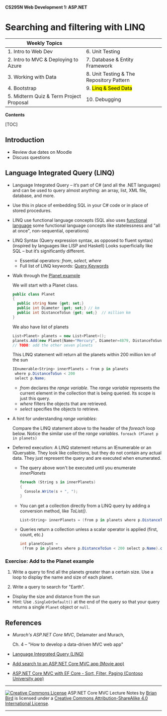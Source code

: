 **CS295N Web Development 1: ASP.NET** 

# Searching and filtering with LINQ



| Weekly Topics                           |                                          |
| --------------------------------------- | ---------------------------------------- |
| 1. Intro to Web Dev                     | 6. Unit Testing                          |
| 2. Intro to MVC & Deploying to Azure    | 7. Database & Entity Framework           |
| 3. Working with Data                    | 8. Unit Testing & The Repository Pattern |
| 4. Bootstrap                            | 9. <mark>Linq & Seed Data</mark>         |
| 5. Midterm Quiz & Term Project Proposal | 10. Debugging                            |



 **Contents**

[TOC]

## Introduction

- Review due dates on Moodle
- Discuss questions



## Language Integrated Query (LINQ) 

- Language Integrated Query – it’s part of C# (and all the .NET languages) and can be used to query almost anything: an array, list, XML file, database, and more.

- Use this in place of embedding SQL in your C# code or in place of stored procedures.

- LINQ use functional language concepts (SQL also uses [functional language](https://en.wikipedia.org/wiki/Functional_programming) some functional language concepts like statelessness and "all at once", non-sequential, operations)

- LINQ Syntax (Query expression syntax, as opposed to fluent syntax) (inspired by languages like LISP and Haskell) Looks superficially like SQL – but it’s significantly different.

  - Essential operators: *from*, *select*, *where*
  - Full list of LINQ keywords: [Query Keywords](https://docs.microsoft.com/en-us/dotnet/csharp/language-reference/keywords/query-keywords)

- Walk through the [Planet example](https://github.com/ProfBird/CS295-Demos/tree/master/LinqDemo) 

  We will start with a Planet class.

  ```C#
  public class Planet  
  {
    public string Name {get; set;}
    public int Diameter {get; set;} // km
    public int DistanceToSun {get; set;}  // million km
  }
  ```

  We also have list of planets

  ```C#
  List<Planet> planets = new List<Planet>();
  planets.Add(new Planet{Name="Mercury", Diameter=4879, DistanceToSun=67});
  // TODO: add the other seven planets
  ```

  This LINQ statement will return all the planets within 200 million km of the sun 

  ```C#
  IEnumerable<String> innerPlanets = from p in planets
   where p.DistanceToSun < 200
   select p.Name;
  ```

  - *from* declares the *range variable*. The *range variable* represents the current element in the collection that is being queried. Its scope is just this query. 
  - *where* filters the objects that are retrieved.
  - *select* specifies the objects to retrieve.

- A hint for understanding *range variables*:

  Compare the LINQ statement above to the header of the *foreach* loop below. Notice the similar use of the *range variables*.
  `foreach (Planet p in planets)`

- Deferred execution: A LINQ statement returns an IEnumerable or an IQueryable. They look like collections, but they do not contain any actual data. They just represent the query and are executed when enumerated.

  - The query above won't be executed until you enumerate *innerPlanets*
    
    ```C#
    foreach (String s in innerPlanets)
    {
      Console.Write(s + ", ");
    }
    ```
    
  - You can get a collection directly from a LINQ query by adding a conversion method, like *ToList()*.
    
    ```C#
    List<String> innerPlanets = (from p in planets where p.DistanceToSun < 200 select p.Name).ToList();
    ```

  - Queries return a collection unless a scalar operator is applied (first, count, etc.)


      ```C#
    int planetCount = 
       (from p in planets where p.DistanceToSun < 200 select p.Name).count();
      ```

### Exercise: Add to the Planet example

1. Write a query to find all the planets greater than a certain size. Use a loop to display the name and size of each planet.

2. Write a query to search for "Earth".

- Display the size and distance from the sun
- Hint: Use `.SingleOrDefault()` at the end of the query so that your query returns a single `Planet` object or `null`.




## References

- *Murach's ASP.NET Core MVC*, Delamater and Murach, 

  Ch. 4  – "How to develop a data-driven MVC web app"

- [Language Integrated Query (LINQ)](https://docs.microsoft.com/en-us/dotnet/csharp/linq/)

- [Add search to an ASP.NET Core MVC app (Movie app)](https://docs.microsoft.com/en-us/aspnet/core/tutorials/first-mvc-app/search?view=aspnetcore-3.1)

- [ASP.NET Core MVC with EF Core - Sort, Filter, Paging (Contoso University app)](https://docs.microsoft.com/en-us/aspnet/core/data/ef-mvc/sort-filter-page?view=aspnetcore-3.1)



------

[![Creative Commons License](https://i.creativecommons.org/l/by-sa/4.0/88x31.png)](http://creativecommons.org/licenses/by-sa/4.0/)
ASP.NET Core MVC Lecture Notes by [Brian Bird](https://profbird.dev) is licensed under a [Creative Commons Attribution-ShareAlike 4.0 International License](http://creativecommons.org/licenses/by-sa/4.0/). 

------